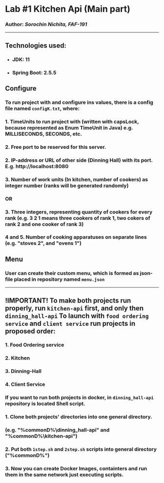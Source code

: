 # Lab #1 Kitchen Api (Main part)

### Author: _Sorochin Nichita, FAF-191_

---

## Technologies used:
* ### JDK: 11
* ### Spring Boot: 2.5.5

## Configure

### To run project with and configure ins values, there is a config file named `configK.txt`, where:
### 1. TimeUnits to run project with (written with capsLock, because represented as Enum TimeUnit in Java) e.g. MILLISECONDS, SECONDS, etc.
### 2. Free port to be reserved for this server.
### 2. IP-address or URL of other side (Dinning Hall) with its port. E.g. http://localhost:8080
### 3. Number of work units (In kitchen, number of cookers) as integer number (ranks will be generated randomly) 
### OR
### 3. Three integers, representing quantity of cookers for every rank (e.g. 3 2 1 means three cookers of rank 1, two cokers of rank 2 and one cooker of rank 3)
### 4 and 5. Number of cooking apparatuses on separate lines (e.g. "stoves 2", and "ovens 1")

## Menu

### User can create their custom menu, which is formed as json-file placed in repository named `menu.json`

---

## !IMPORTANT! To make both projects run properly, run `kitchen-api` first, and only then `dinning_hall-api` To launch with `food ordering service` and `client service` run projects in proposed order:

### 1. Food Ordering service
### 2. Kitchen
### 3. Dinning-Hall
### 4. Client Service

### If you want to run both projects in docker, in `dinning_hall-api` repository is located Shell script.
### 1. Clone both projects' directories into one general directory. 
### (e.g. "%commonD%\dinning_hall-api\" and "%commonD%\kitchen-api\")
### 2. Put both `1step.sh` and `2step.sh` scripts into general directory ("%commonD%")
### 3. Now you can create Docker Images, containters and run them in the same network just executing scripts.
